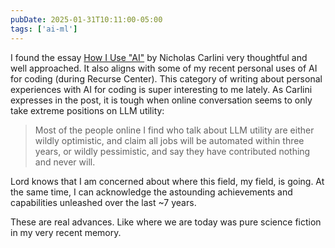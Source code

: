 ```yaml
---
pubDate: 2025-01-31T10:11:00-05:00
tags: ['ai-ml']
---
```


I found the essay [How I Use "AI"](https://nicholas.carlini.com/writing/2024/how-i-use-ai.html) by Nicholas Carlini very thoughtful and well approached. It also aligns with some of my recent personal uses of AI for coding (during Recurse Center). This category of writing about personal experiences with AI for coding is super interesting to me lately. As Carlini expresses in the post, it is tough when online conversation seems to only take extreme positions on LLM utility:

> Most of the people online I find who talk about LLM utility are either wildly optimistic, and claim all jobs will be automated within three years, or wildly pessimistic, and say they have contributed nothing and never will.

Lord knows that I am concerned about where this field, my field, is going. At the same time, I can acknowledge the astounding achievements and capabilities unleashed over the last ~7 years.

These are real advances. Like where we are today was pure science fiction in my very recent memory.
